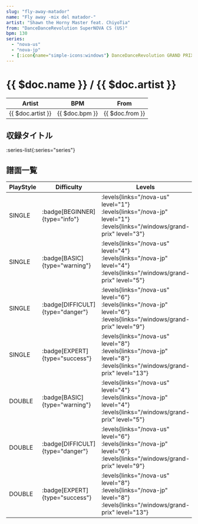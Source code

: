 ```yaml
---
slug: "fly-away-matador"
name: "Fly away -mix del matador-"
artist: "Shawn the Horny Master feat. ChiyoTia"
from: "DanceDanceRevolution SuperNOVA CS (US)"
bpm: 130
series:
  - "nova-us"
  - "nova-jp"
  - [:icon{name="simple-icons:windows"} DanceDanceRevolution GRAND PRIX (グランプリプレー)](/windows/grand-prix)
---
```


# {{ $doc.name }} / {{ $doc.artist }}

|Artist|BPM|From|
|------|---|----|
|{{ $doc.artist }}|{{ $doc.bpm }}|{{ $doc.from }}|

## 収録タイトル

:series-list{:series="series"}

## 譜面一覧

|PlayStyle|Difficulty|Levels|Notes|Movie|
|---------|----------|------|-----|-----|
|SINGLE| :badge[BEGINNER]{type="info"}| :levels{links="/nova-us" level="1"} :levels{links="/nova-jp" level="1"}  :levels{links="/windows/grand-prix" level="3"}|114/2||
|SINGLE| :badge[BASIC]{type="warning"}| :levels{links="/nova-us" level="4"} :levels{links="/nova-jp" level="4"}  :levels{links="/windows/grand-prix" level="5"}|166/6||
|SINGLE| :badge[DIFFICULT]{type="danger"}| :levels{links="/nova-us" level="6"} :levels{links="/nova-jp" level="6"}  :levels{links="/windows/grand-prix" level="9"}|236/4||
|SINGLE| :badge[EXPERT]{type="success"}| :levels{links="/nova-us" level="8"} :levels{links="/nova-jp" level="8"}  :levels{links="/windows/grand-prix" level="13"}|372/15||
|DOUBLE| :badge[BASIC]{type="warning"}| :levels{links="/nova-us" level="4"} :levels{links="/nova-jp" level="4"}  :levels{links="/windows/grand-prix" level="5"}|160/22||
|DOUBLE| :badge[DIFFICULT]{type="danger"}| :levels{links="/nova-us" level="6"} :levels{links="/nova-jp" level="6"}  :levels{links="/windows/grand-prix" level="9"}|237/18||
|DOUBLE| :badge[EXPERT]{type="success"}| :levels{links="/nova-us" level="8"} :levels{links="/nova-jp" level="8"}  :levels{links="/windows/grand-prix" level="13"}|363/4||
